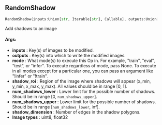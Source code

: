 ## RandomShadow
```python
RandomShadow(inputs:Union[str, Iterable[str], Callable], outputs:Union[str, Iterable[str]], mode:Union[NoneType, str, Iterable[str]]=None, shadow_roi:Tuple[float, float, float, float]=(0.0, 0.5, 1.0, 1.0), num_shadows_lower:int=1, num_shadows_upper:int=2, shadow_dimension:int=5)
```
Add shadows to an image



#### Args:

* **inputs** :  Key(s) of images to be modified.
* **outputs** :  Key(s) into which to write the modified images.
* **mode** :  What mode(s) to execute this Op in. For example, "train", "eval", "test", or "infer". To execute            regardless of mode, pass None. To execute in all modes except for a particular one, you can pass an argument            like "!infer" or "!train".
* **shadow_roi** :  Region of the image where shadows will appear (x_min, y_min, x_max, y_max).            All values should be in range [0, 1].
* **num_shadows_lower** :  Lower limit for the possible number of shadows. Should be in range [0, `num_shadows_upper`].
* **num_shadows_upper** :  Lower limit for the possible number of shadows.            Should be in range [`num_shadows_lower`, inf].
* **shadow_dimension** :  Number of edges in the shadow polygons.
* **Image types** :         uint8, float32    